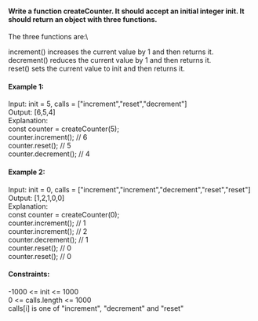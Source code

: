#### Write a function createCounter. It should accept an initial integer init. It should return an object with three functions.

The three functions are:\

increment() increases the current value by 1 and then returns it.\
decrement() reduces the current value by 1 and then returns it.\
reset() sets the current value to init and then returns it.

#### Example 1:

Input: init = 5, calls = ["increment","reset","decrement"]\
Output: [6,5,4]\
Explanation:\
const counter = createCounter(5);\
counter.increment(); // 6\
counter.reset(); // 5\
counter.decrement(); // 4

#### Example 2:

Input: init = 0, calls = ["increment","increment","decrement","reset","reset"]\
Output: [1,2,1,0,0]\
Explanation:\
const counter = createCounter(0);\
counter.increment(); // 1\
counter.increment(); // 2\
counter.decrement(); // 1\
counter.reset(); // 0\
counter.reset(); // 0

#### Constraints:

-1000 <= init <= 1000\
0 <= calls.length <= 1000\
calls[i] is one of "increment", "decrement" and "reset"
